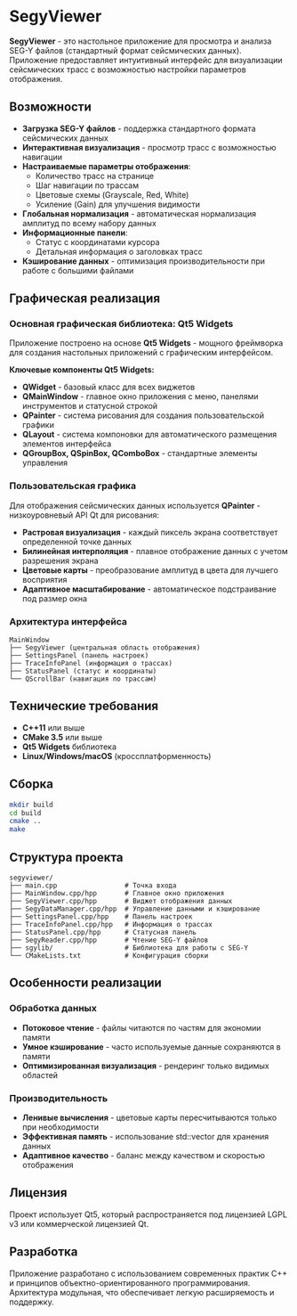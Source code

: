 # SegyViewer

**SegyViewer** - это настольное приложение для просмотра и анализа SEG-Y файлов (стандартный формат сейсмических данных). Приложение предоставляет интуитивный интерфейс для визуализации сейсмических трасс с возможностью настройки параметров отображения.

## Возможности

- **Загрузка SEG-Y файлов** - поддержка стандартного формата сейсмических данных
- **Интерактивная визуализация** - просмотр трасс с возможностью навигации
- **Настраиваемые параметры отображения**:
  - Количество трасс на странице
  - Шаг навигации по трассам
  - Цветовые схемы (Grayscale, Red, White)
  - Усиление (Gain) для улучшения видимости
- **Глобальная нормализация** - автоматическая нормализация амплитуд по всему набору данных
- **Информационные панели**:
  - Статус с координатами курсора
  - Детальная информация о заголовках трасс
- **Кэширование данных** - оптимизация производительности при работе с большими файлами

## Графическая реализация

### Основная графическая библиотека: **Qt5 Widgets**

Приложение построено на основе **Qt5 Widgets** - мощного фреймворка для создания настольных приложений с графическим интерфейсом.

**Ключевые компоненты Qt5 Widgets:**
- **QWidget** - базовый класс для всех виджетов
- **QMainWindow** - главное окно приложения с меню, панелями инструментов и статусной строкой
- **QPainter** - система рисования для создания пользовательской графики
- **QLayout** - система компоновки для автоматического размещения элементов интерфейса
- **QGroupBox, QSpinBox, QComboBox** - стандартные элементы управления

### Пользовательская графика

Для отображения сейсмических данных используется **QPainter** - низкоуровневый API Qt для рисования:

- **Растровая визуализация** - каждый пиксель экрана соответствует определенной точке данных
- **Билинейная интерполяция** - плавное отображение данных с учетом разрешения экрана
- **Цветовые карты** - преобразование амплитуд в цвета для лучшего восприятия
- **Адаптивное масштабирование** - автоматическое подстраивание под размер окна

### Архитектура интерфейса

```
MainWindow
├── SegyViewer (центральная область отображения)
├── SettingsPanel (панель настроек)
├── TraceInfoPanel (информация о трассах)
├── StatusPanel (статус и координаты)
└── QScrollBar (навигация по трассам)
```

## Технические требования

- **C++11** или выше
- **CMake 3.5** или выше
- **Qt5 Widgets** библиотека
- **Linux/Windows/macOS** (кроссплатформенность)

## Сборка

```bash
mkdir build
cd build
cmake ..
make
```

## Структура проекта

```
segyviewer/
├── main.cpp                 # Точка входа
├── MainWindow.cpp/hpp       # Главное окно приложения
├── SegyViewer.cpp/hpp       # Виджет отображения данных
├── SegyDataManager.cpp/hpp  # Управление данными и кэширование
├── SettingsPanel.cpp/hpp    # Панель настроек
├── TraceInfoPanel.cpp/hpp   # Информация о трассах
├── StatusPanel.cpp/hpp      # Статусная панель
├── SegyReader.cpp/hpp       # Чтение SEG-Y файлов
├── sgylib/                  # Библиотека для работы с SEG-Y
└── CMakeLists.txt           # Конфигурация сборки
```

## Особенности реализации

### Обработка данных
- **Потоковое чтение** - файлы читаются по частям для экономии памяти
- **Умное кэширование** - часто используемые данные сохраняются в памяти
- **Оптимизированная визуализация** - рендеринг только видимых областей

### Производительность
- **Ленивые вычисления** - цветовые карты пересчитываются только при необходимости
- **Эффективная память** - использование std::vector для хранения данных
- **Адаптивное качество** - баланс между качеством и скоростью отображения

## Лицензия

Проект использует Qt5, который распространяется под лицензией LGPL v3 или коммерческой лицензией Qt.

## Разработка

Приложение разработано с использованием современных практик C++ и принципов объектно-ориентированного программирования. Архитектура модульная, что обеспечивает легкую расширяемость и поддержку.
